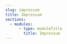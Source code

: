```yaml
---
slug: impressum
title: Impressum
sections:
  - modules:
      - type: moduleTitle
        title: Impressum
---
```

